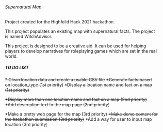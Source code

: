 ###### Supernatural Map

Project created for the Highfeild Hack 2021 hackathon.

This project populates an existing map with supernatural facts.
The project is named WitchAdvisor.

This project is designed to be a creative aid. It can be used for helping players to develop narratives for roleplaying games which are set in the real world.

##### TO DO LIST

~~* Clean location data and create a usable CSV file~~
~~*Generate facts based on location_type (1st priority)~~
~~*Display a location name and fact on a map (1st priority)~~

~~*Display more than one location name and fact on a map (2nd priority)
*Add description text to the map page (2nd priority)~~

*Make a pretty web page for the map (3rd priority)
~~*Make demo content for the hackathon submission (3rd priority)~~
*Add a way for user to input map location (3rd priority)
